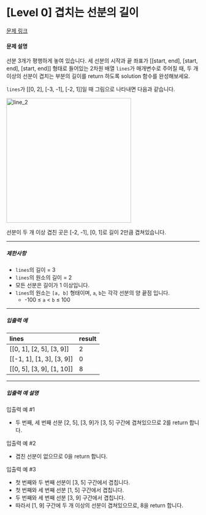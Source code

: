 # [Level 0] 겹치는 선분의 길이

[문제 링크](https://school.programmers.co.kr/learn/courses/30/lessons/120876)

#### 문제 설명

선분 3개가 평행하게 놓여 있습니다. 세 선분의 시작과 끝 좌표가 [[start, end], [start, end], [start, end]] 형태로 들어있는 2차원 배열 ```lines```가 매개변수로 주어질 때, 두 개 이상의 선분이 겹치는 부분의 길이를 return 하도록 solution 함수를 완성해보세요.

```lines```가 [[0, 2], [-3, -1], [-2, 1]]일 때 그림으로 나타내면 다음과 같습니다.

<img width="325" alt="line_2" src="https://github.com/user-attachments/assets/8fa84b24-9b29-49bd-8be3-011e4a30850a">

선분이 두 개 이상 겹친 곳은 [-2, -1], [0, 1]로 길이 2만큼 겹쳐있습니다.

---

##### 제한사항

- ```lines```의 길이 = 3
- ```lines```의 원소의 길이 = 2
- 모든 선분은 길이가 1 이상입니다.
- ```lines```의 원소는 ```[a, b]``` 형태이며, ```a```, ```b```는 각각 선분의 양 끝점 입니다.
  - -100 ≤ ```a``` < ```b``` ≤ 100

---

##### 입출력 예

|lines|result|
|:---|:---|
|[[0, 1], [2, 5], [3, 9]]|2|
|[[-1, 1], [1, 3], [3, 9]]|0|
|[[0, 5], [3, 9], [1, 10]]|8|

---

##### 입출력 예 설명

입출력 예 #1

- 두 번째, 세 번째 선분 [2, 5], [3, 9]가 [3, 5] 구간에 겹쳐있으므로 2를 return 합니다.

입출력 예 #2

- 겹친 선분이 없으므로 0을 return 합니다.

입출력 예 #3

- 첫 번째와 두 번째 선분이 [3, 5] 구간에서 겹칩니다.
- 첫 번째와 세 번째 선분 [1, 5] 구간에서 겹칩니다.
- 두 번째와 세 번째 선분 [3, 9] 구간에서 겹칩니다.
- 따라서 [1, 9] 구간에 두 개 이상의 선분이 겹쳐있으므로, 8을 return 합니다.
